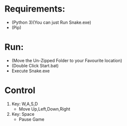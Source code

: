 # Requirements:
- (Python 3)(You can just Run Snake.exe)
- (Pip)

# Run:
- (Move the Un-Zipped Folder to your Favourite location)
- (Double Click Start.bat)
- Execute Snake.exe

# Control
1. Key: W,A,S,D
    - Move Up,Left,Down,Right
2. Key: Space
    - Pause Game